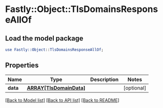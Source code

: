 # Fastly::Object::TlsDomainsResponseAllOf

## Load the model package
```perl
use Fastly::Object::TlsDomainsResponseAllOf;
```

## Properties
Name | Type | Description | Notes
------------ | ------------- | ------------- | -------------
**data** | [**ARRAY[TlsDomainData]**](TlsDomainData.md) |  | [optional] 

[[Back to Model list]](../README.md#documentation-for-models) [[Back to API list]](../README.md#documentation-for-api-endpoints) [[Back to README]](../README.md)


